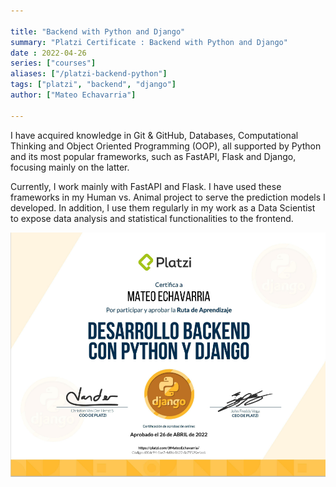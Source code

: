 ```yaml
---

title: "Backend with Python and Django"
summary: "Platzi Certificate : Backend with Python and Django"
date : 2022-04-26
series: ["courses"]
aliases: ["/platzi-backend-python"]
tags: ["platzi", "backend", "django"]
author: ["Mateo Echavarria"]

---
```


I have acquired knowledge in Git & GitHub, Databases, Computational Thinking and Object Oriented Programming (OOP), all supported by Python and its most popular frameworks, such as FastAPI, Flask and Django, focusing mainly on the latter. 

Currently, I work mainly with FastAPI and Flask. I have used these frameworks in my Human vs. Animal project to serve the prediction models I developed. In addition, I use them regularly in my work as a Data Scientist to expose data analysis and statistical functionalities to the frontend.


[![backend-python](https://raw.githubusercontent.com/TeoEchavarria/TeoEchavarria.github.io/master/images/certificates/django_backend.png#center)](https://platzi.com/p/MateoEchavarria/ruta/3-backend-python/diploma/detalle/)